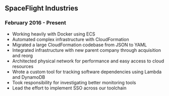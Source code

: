 ## SpaceFlight Industries
### February 2016 - Present
* Working heavily with Docker using ECS
* Automated complex infrastructure with CloudFormation
* Migrated a large CloudFormation codebase from JSON to YAML
* Integrated infrastructure with new parent company through acquisition and reorg
* Architected physical network for performance and easy access to cloud resources
* Wrote a custom tool for tracking software dependencies using Lambda and DynamoDB
* Took responsibility for investigating better monitoring tools
* Lead the effort to implement SSO across our toolchain
